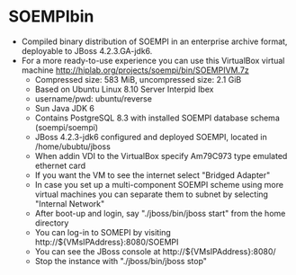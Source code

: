 SOEMPIbin
=========

* Compiled binary distribution of SOEMPI in an enterprise archive format, deployable to JBoss 4.2.3.GA-jdk6.
* For a more ready-to-use experience you can use this VirtualBox virtual machine http://hiplab.org/projects/soempi/bin/SOEMPIVM.7z
  * Compressed size: 583 MiB, uncompressed size: 2.1 GiB
  * Based on Ubuntu Linux 8.10 Server Interpid Ibex
  * username/pwd: ubuntu/reverse
  * Sun Java JDK 6
  * Contains PostgreSQL 8.3 with installed SOEMPI database schema (soempi/soempi)
  * JBoss 4.2.3-jdk6 configured and deployed SOEMPI, located in /home/ububtu/jboss
  * When addin VDI to the VirtualBox specify Am79C973 type emulated ethernet card
  * If you want the VM to see the internet select "Bridged Adapter"
  * In case you set up a multi-component SOEMPI scheme using more virtual machines you can separate them to subnet by selecting "Internal Network"
  * After boot-up and login, say "./jboss/bin/jboss start" from the home directory
  * You can log-in to SOMEPI by visiting http://${VMsIPAddress}:8080/SOEMPI
  * You can see the JBoss console at http://${VMsIPAddress}:8080/
  * Stop the instance with "./jboss/bin/jboss stop"
